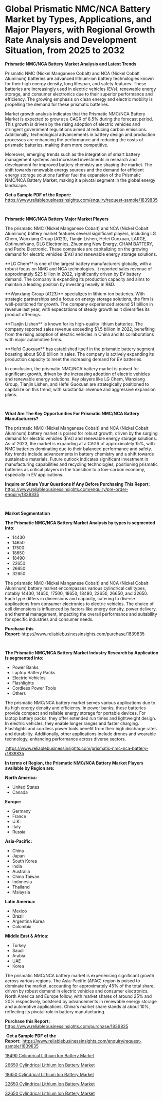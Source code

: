 <p><h1>Global Prismatic NMC/NCA Battery Market by Types, Applications, and Major Players, with Regional Growth Rate Analysis and Development Situation, from 2025 to 2032</h1></p><p><strong>Prismatic NMC/NCA Battery Market Analysis and Latest Trends</strong></p>
<p><p>Prismatic NMC (Nickel Manganese Cobalt) and NCA (Nickel Cobalt Aluminum) batteries are advanced lithium-ion battery technologies known for their high energy density, long lifespan, and safety features. These batteries are increasingly used in electric vehicles (EVs), renewable energy storage, and consumer electronics due to their superior performance and efficiency. The growing emphasis on clean energy and electric mobility is propelling the demand for these prismatic batteries.</p><p>Market growth analysis indicates that the Prismatic NMC/NCA Battery Market is expected to grow at a CAGR of 8.5% during the forecast period. This growth is driven by the rising adoption of electric vehicles and stringent government regulations aimed at reducing carbon emissions. Additionally, technological advancements in battery design and production processes are enhancing the performance and reducing the costs of prismatic batteries, making them more competitive.</p><p>Moreover, emerging trends such as the integration of smart battery management systems and increased investments in research and development for improved battery chemistry are shaping the market. The shift towards renewable energy sources and the demand for efficient energy storage solutions further fuel the expansion of the Prismatic NMC/NCA Battery Market, making it a pivotal segment in the global energy landscape.</p></p>
<p><strong>Get a Sample PDF of the Report:&nbsp;</strong> <a href="https://www.reliablebusinessinsights.com/enquiry/request-sample/1839835?utm_campaign=101&utm_medium=2&utm_source=Github&utm_content=ia&utm_term=14022025&utm_id=prismatic-nmcnca-battery">https://www.reliablebusinessinsights.com/enquiry/request-sample/1839835</a></p>
<p>&nbsp;</p>
<p><strong>Prismatic NMC/NCA Battery Major Market Players</strong></p>
<p><p>The prismatic NMC (Nickel Manganese Cobalt) and NCA (Nickel Cobalt Aluminum) battery market features several significant players, including LG Chem, Wanxiang Group (A123), Tianjin Lishen, Hefei Guoxuan, LARGE, OptimumNano, DLG Electronics, Zhuoneng New Energy, CHAM BATTERY, and Padre Electronic. These companies are capitalizing on the growing demand for electric vehicles (EVs) and renewable energy storage solutions.</p><p>**LG Chem** is one of the largest battery manufacturers globally, with a robust focus on NMC and NCA technologies. It reported sales revenue of approximately $23 billion in 2022, significantly driven by EV battery demand. The company is expanding its production capacity and aims to maintain a leading position by investing heavily in R&D.</p><p>**Wanxiang Group (A123)** specializes in lithium-ion batteries. With strategic partnerships and a focus on energy storage solutions, the firm is well-positioned for growth. The company experienced around $1 billion in revenue last year, with expectations of steady growth as it diversifies its product offerings.</p><p>**Tianjin Lishen** is known for its high-quality lithium batteries. The company reported sales revenue exceeding $1.5 billion in 2022, benefiting from the rising adoption of electric vehicles in China and its collaborations with major automotive firms.</p><p>**Hefei Guoxuan** has established itself in the prismatic battery segment, boasting about $0.8 billion in sales. The company is actively expanding its production capacity to meet the increasing demand for EV batteries.</p><p>In conclusion, the prismatic NMC/NCA battery market is poised for significant growth, driven by the increasing adoption of electric vehicles and renewable energy solutions. Key players like LG Chem, Wanxiang Group, Tianjin Lishen, and Hefei Guoxuan are strategically positioned to capitalize on this trend, with substantial revenue and aggressive expansion plans.</p></p>
<p>&nbsp;</p>
<p><strong>What Are The Key Opportunities For Prismatic NMC/NCA Battery Manufacturers?</strong></p>
<p><p>The prismatic NMC (Nickel Manganese Cobalt) and NCA (Nickel Cobalt Aluminum) battery market is poised for robust growth, driven by the surging demand for electric vehicles (EVs) and renewable energy storage solutions. As of 2023, the market is expanding at a CAGR of approximately 15%, with NMC batteries dominating due to their balanced performance and safety. Key trends include advancements in battery chemistry and a shift towards sustainable materials. Future outlook indicates significant investment in manufacturing capabilities and recycling technologies, positioning prismatic batteries as critical players in the transition to a low-carbon economy, especially in EV applications.</p></p>
<p><strong>Inquire or Share Your Questions If Any Before Purchasing This Report:</strong> <a href="https://www.reliablebusinessinsights.com/enquiry/pre-order-enquiry/1839835?utm_campaign=101&utm_medium=2&utm_source=Github&utm_content=ia&utm_term=14022025&utm_id=prismatic-nmcnca-battery">https://www.reliablebusinessinsights.com/enquiry/pre-order-enquiry/1839835</a></p>
<p>&nbsp;</p>
<p><strong>Market Segmentation</strong></p>
<p><strong>The Prismatic NMC/NCA Battery Market Analysis by types is segmented into:</strong></p>
<p><ul><li>14430</li><li>14650</li><li>17500</li><li>18650</li><li>18490</li><li>22650</li><li>26650</li><li>32650</li></ul></p>
<p><p>The prismatic NMC (Nickel Manganese Cobalt) and NCA (Nickel Cobalt Aluminum) battery market encompasses various cylindrical cell types, notably 14430, 14650, 17500, 18650, 18490, 22650, 26650, and 32650. Each type differs in dimensions and capacity, catering to diverse applications from consumer electronics to electric vehicles. The choice of cell dimensions is influenced by factors like energy density, power delivery, and thermal management, impacting the overall performance and suitability for specific industries and consumer needs.</p></p>
<p><strong>Purchase this Report:&nbsp;</strong><a href="https://www.reliablebusinessinsights.com/purchase/1839835?utm_campaign=101&utm_medium=2&utm_source=Github&utm_content=ia&utm_term=14022025&utm_id=prismatic-nmcnca-battery">https://www.reliablebusinessinsights.com/purchase/1839835</a></p>
<p>&nbsp;</p>
<p><strong>The Prismatic NMC/NCA Battery Market Industry Research by Application is segmented into:</strong></p>
<p><ul><li>Power Banks</li><li>Laptop Battery Packs</li><li>Electric Vehicles</li><li>Flashlights</li><li>Cordless Power Tools</li><li>Others</li></ul></p>
<p><p>The prismatic NMC/NCA battery market serves various applications due to its high energy density and efficiency. In power banks, these batteries provide compact and reliable energy storage for portable devices. For laptop battery packs, they offer extended run times and lightweight design. In electric vehicles, they enable longer ranges and faster charging. Flashlights and cordless power tools benefit from their high discharge rates and durability. Additionally, other applications include drones and wearable technology, enhancing performance across diverse sectors.</p></p>
<p><a href="https://www.reliablebusinessinsights.com/prismatic-nmc-nca-battery-r1839835?utm_campaign=101&utm_medium=2&utm_source=Github&utm_content=ia&utm_term=14022025&utm_id=prismatic-nmcnca-battery">&nbsp;https://www.reliablebusinessinsights.com/prismatic-nmc-nca-battery-r1839835</a></p>
<p><strong>In terms of Region, the Prismatic NMC/NCA Battery Market Players available by Region are:</strong></p>
<p>
    <p> <strong> North America: </strong>
        <ul>
            <li>United States</li>
            <li>Canada</li>
        </ul>
        </p> 
    <p> <strong> Europe: </strong>
        <ul>
            <li>Germany</li>
            <li>France</li>
            <li>U.K.</li>
            <li>Italy</li>
            <li>Russia</li>
        </ul>
        </p> 
    <p> <strong> Asia-Pacific: </strong>
        <ul>
            <li>China</li>
            <li>Japan</li>
            <li>South Korea</li>
            <li>India</li>
            <li>Australia</li>
            <li>China Taiwan</li>
            <li>Indonesia</li>
            <li>Thailand</li>
            <li>Malaysia</li>
        </ul>
        </p> 
    <p> <strong> Latin America: </strong>
        <ul>
            <li>Mexico</li>
            <li>Brazil</li>
            <li>Argentina Korea</li>
            <li>Colombia</li>
        </ul>
        </p> 
    <p> <strong> Middle East & Africa: </strong>
        <ul>
            <li>Turkey</li>
            <li>Saudi</li>
            <li>Arabia</li>
            <li>UAE</li>
            <li>Korea</li>
        </ul>
    </p>
    </p>
<p><p>The prismatic NMC/NCA battery market is experiencing significant growth across various regions. The Asia-Pacific (APAC) region is poised to dominate the market, accounting for approximately 45% of the total share, driven by robust demand in electric vehicles and consumer electronics. North America and Europe follow, with market shares of around 25% and 20% respectively, bolstered by advancements in renewable energy storage and automotive applications. China's market share stands at about 10%, reflecting its pivotal role in battery manufacturing.</p></p>
<p><strong>Purchase this Report: </strong><a href="https://www.reliablebusinessinsights.com/purchase/1839835?utm_campaign=101&utm_medium=2&utm_source=Github&utm_content=ia&utm_term=14022025&utm_id=prismatic-nmcnca-battery">https://www.reliablebusinessinsights.com/purchase/1839835</a></p>
<p>&nbsp;<strong>Get a Sample PDF of the Report:&nbsp;&nbsp;</strong><a href="https://www.reliablebusinessinsights.com/enquiry/request-sample/1839835?utm_campaign=101&utm_medium=2&utm_source=Github&utm_content=ia&utm_term=14022025&utm_id=prismatic-nmcnca-battery">https://www.reliablebusinessinsights.com/enquiry/request-sample/1839835</a></p>
<p><strong></strong></p>
<p><p><a href="https://github.com/poianaokkels/Market-Research-Report-List-1/blob/main/18490-cylindrical-lithium-ion-battery-market.md?utm_campaign=101&utm_medium=2&utm_source=Github&utm_content=ia&utm_term=14022025&utm_id=prismatic-nmcnca-battery">18490 Cylindrical Lithium Ion Battery Market</a></p><p><a href="https://github.com/iquiseeboli/Market-Research-Report-List-1/blob/main/26650-cylindrical-lithium-ion-battery-market.md?utm_campaign=101&utm_medium=2&utm_source=Github&utm_content=ia&utm_term=14022025&utm_id=prismatic-nmcnca-battery">26650 Cylindrical Lithium Ion Battery Market</a></p><p><a href="https://github.com/daemluari/Market-Research-Report-List-1/blob/main/18650-cylindrical-lithium-ion-battery-market.md?utm_campaign=101&utm_medium=2&utm_source=Github&utm_content=ia&utm_term=14022025&utm_id=prismatic-nmcnca-battery">18650 Cylindrical Lithium Ion Battery Market</a></p><p><a href="https://github.com/qettipotja/Market-Research-Report-List-1/blob/main/22650-cylindrical-lithium-ion-battery-market.md?utm_campaign=101&utm_medium=2&utm_source=Github&utm_content=ia&utm_term=14022025&utm_id=prismatic-nmcnca-battery">22650 Cylindrical Lithium Ion Battery Market</a></p><p><a href="https://github.com/haimamuirev8/Market-Research-Report-List-1/blob/main/32650-cylindrical-lithium-ion-battery-market.md?utm_campaign=101&utm_medium=2&utm_source=Github&utm_content=ia&utm_term=14022025&utm_id=prismatic-nmcnca-battery">32650 Cylindrical Lithium Ion Battery Market</a></p></p>